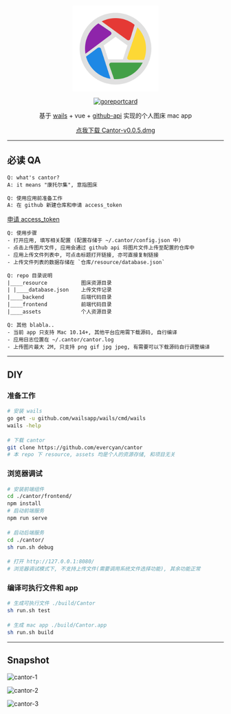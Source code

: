 <div align="center">
<img src="./appicon.png" width="200" alt="cantor" align=center />

[![goreportcard](https://goreportcard.com/badge/github.com/evercyan/cantor)](https://goreportcard.com/report/github.com/evercyan/cantor)

基于 [wails](https://github.com/wailsapp/wails) + vue + [github-api](https://docs.github.com/cn/rest/reference/repos#contents) 实现的个人图床 mac app

[点我下载 Cantor-v0.0.5.dmg](https://github.com/evercyan/cantor/releases/download/v0.0.5/Cantor-v0.0.5.dmg)
</div>

---

## 必读 QA

```txt
Q: what's cantor?
A: it means "康托尔集", 意指图床
```

```txt
Q: 使用应用前准备工作
A: 在 github 新建仓库和申请 access_token
```

[申请 access_token](https://github.com/settings/tokens)

```txt
Q: 使用步骤
- 打开应用, 填写相关配置 (配置存储于 ~/.cantor/config.json 中)
- 点击上传图片文件, 应用会通过 github api 将图片文件上传至配置的仓库中
- 应用上传文件列表中, 可点击标题打开链接, 亦可直接复制链接
- 上传文件列表的数据存储在 `仓库/resource/database.json`
```

```txt
Q: repo 目录说明
|____resource           图床资源目录
| |____database.json    上传文件记录
|____backend            后端代码目录  
|____frontend           前端代码目录
|____assets             个人资源目录
```

```txt
Q: 其他 blabla..
- 当前 app 只支持 Mac 10.14+, 其他平台应用需下载源码, 自行编译
- 应用日志位置在 ~/.cantor/cantor.log
- 上传图片最大 2M, 只支持 png gif jpg jpeg, 有需要可以下载源码自行调整编译
```

---

## DIY

### 准备工作

```sh
# 安装 wails
go get -u github.com/wailsapp/wails/cmd/wails
wails -help

# 下载 cantor
git clone https://github.com/evercyan/cantor
# 本 repo 下 resource, assets 均是个人的资源存储, 和项目无关
```

### 浏览器调试

```sh
# 安装前端组件
cd ./cantor/frontend/
npm install
# 启动前端服务
npm run serve

# 启动后端服务
cd ./cantor/
sh run.sh debug

# 打开 http://127.0.0.1:8080/
# 浏览器调试模式下, 不支持上传文件(需要调用系统文件选择功能), 其余功能正常
```

### 编译可执行文件和 app

```sh
# 生成可执行文件 ./build/Cantor
sh run.sh test

# 生成 mac app ./build/Cantor.app
sh run.sh build
```

---

## Snapshot

![cantor-1](https://raw.githubusercontent.com/evercyan/cantor/master/resource/05/056c664b8e2e3e0aab59d628daf387e4.png)

![cantor-2](https://raw.githubusercontent.com/evercyan/cantor/master/resource/8d/8d780f58628132e3192a92cd41d8aded.png)

![cantor-3](https://raw.githubusercontent.com/evercyan/cantor/master/resource/40/4012c0f7b373896f3781e03336e719ac.png)

